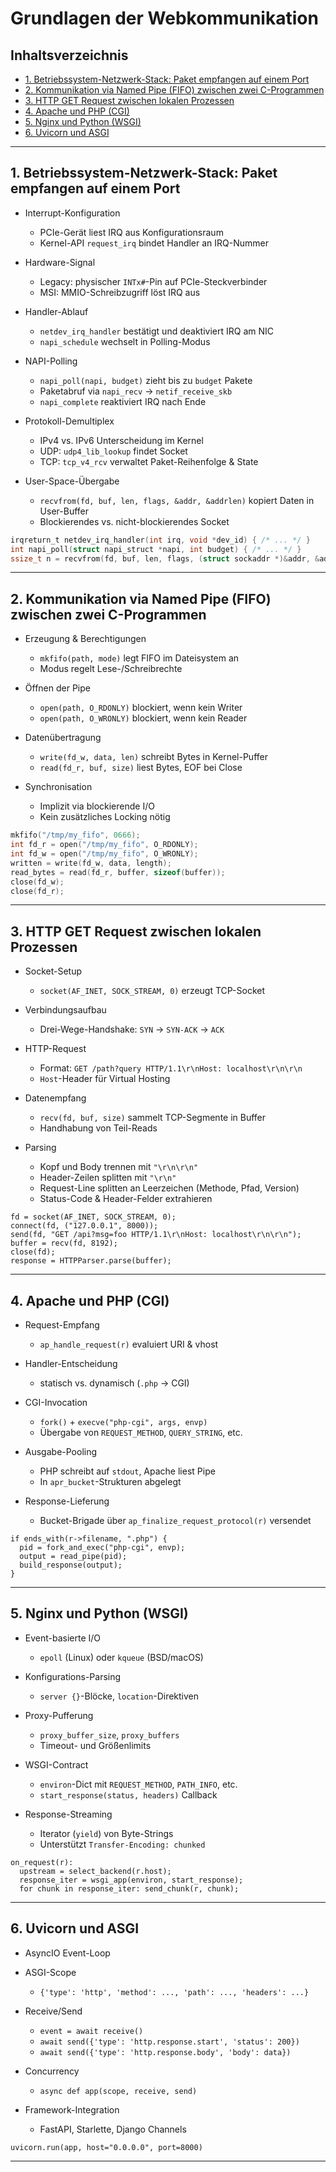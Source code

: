 # Grundlagen der Webkommunikation

## Inhaltsverzeichnis

* [1. Betriebssystem-Netzwerk-Stack: Paket empfangen auf einem Port](#1-betriebssystem-netzwerk-stack-paket-empfangen-auf-einem-port)
* [2. Kommunikation via Named Pipe (FIFO) zwischen zwei C-Programmen](#2-kommunikation-via-named-pipe-fifo-zwischen-zwei-c-programmen)
* [3. HTTP GET Request zwischen lokalen Prozessen](#3-http-get-request-zwischen-lokalen-prozessen)
* [4. Apache und PHP (CGI)](#4-apache-und-php-cgi)
* [5. Nginx und Python (WSGI)](#5-nginx-und-python-wsgi)
* [6. Uvicorn und ASGI](#6-uvicorn-und-asgi)

---

## 1. Betriebssystem-Netzwerk-Stack: Paket empfangen auf einem Port

* Interrupt-Konfiguration

  * PCIe-Gerät liest IRQ aus Konfigurationsraum
  * Kernel-API `request_irq` bindet Handler an IRQ-Nummer
* Hardware-Signal

  * Legacy: physischer `INTx#`-Pin auf PCIe-Steckverbinder
  * MSI: MMIO-Schreibzugriff löst IRQ aus
* Handler-Ablauf

  * `netdev_irq_handler` bestätigt und deaktiviert IRQ am NIC
  * `napi_schedule` wechselt in Polling-Modus
* NAPI-Polling

  * `napi_poll(napi, budget)` zieht bis zu `budget` Pakete
  * Paketabruf via `napi_recv` → `netif_receive_skb`
  * `napi_complete` reaktiviert IRQ nach Ende
* Protokoll-Demultiplex

  * IPv4 vs. IPv6 Unterscheidung im Kernel
  * UDP: `udp4_lib_lookup` findet Socket
  * TCP: `tcp_v4_rcv` verwaltet Paket-Reihenfolge & State
* User-Space-Übergabe

  * `recvfrom(fd, buf, len, flags, &addr, &addrlen)` kopiert Daten in User-Buffer
  * Blockierendes vs. nicht-blockierendes Socket

```c
irqreturn_t netdev_irq_handler(int irq, void *dev_id) { /* ... */ }
int napi_poll(struct napi_struct *napi, int budget) { /* ... */ }
ssize_t n = recvfrom(fd, buf, len, flags, (struct sockaddr *)&addr, &addrlen);
```

---

## 2. Kommunikation via Named Pipe (FIFO) zwischen zwei C-Programmen

* Erzeugung & Berechtigungen

  * `mkfifo(path, mode)` legt FIFO im Dateisystem an
  * Modus regelt Lese-/Schreibrechte
* Öffnen der Pipe

  * `open(path, O_RDONLY)` blockiert, wenn kein Writer
  * `open(path, O_WRONLY)` blockiert, wenn kein Reader
* Datenübertragung

  * `write(fd_w, data, len)` schreibt Bytes in Kernel-Puffer
  * `read(fd_r, buf, size)` liest Bytes, EOF bei Close
* Synchronisation

  * Implizit via blockierende I/O
  * Kein zusätzliches Locking nötig

```c
mkfifo("/tmp/my_fifo", 0666);
int fd_r = open("/tmp/my_fifo", O_RDONLY);
int fd_w = open("/tmp/my_fifo", O_WRONLY);
written = write(fd_w, data, length);
read_bytes = read(fd_r, buffer, sizeof(buffer));
close(fd_w);
close(fd_r);
```

---

## 3. HTTP GET Request zwischen lokalen Prozessen

* Socket-Setup

  * `socket(AF_INET, SOCK_STREAM, 0)` erzeugt TCP-Socket
* Verbindungsaufbau

  * Drei-Wege-Handshake: `SYN` → `SYN-ACK` → `ACK`
* HTTP-Request

  * Format: `GET /path?query HTTP/1.1\r\nHost: localhost\r\n\r\n`
  * `Host`-Header für Virtual Hosting
* Datenempfang

  * `recv(fd, buf, size)` sammelt TCP-Segmente in Buffer
  * Handhabung von Teil-Reads
* Parsing

  * Kopf und Body trennen mit `"\r\n\r\n"`
  * Header-Zeilen splitten mit `"\r\n"`
  * Request-Line splitten an Leerzeichen (Methode, Pfad, Version)
  * Status-Code & Header-Felder extrahieren

```pseudocode
fd = socket(AF_INET, SOCK_STREAM, 0);
connect(fd, ("127.0.0.1", 8000));
send(fd, "GET /api?msg=foo HTTP/1.1\r\nHost: localhost\r\n\r\n");
buffer = recv(fd, 8192);
close(fd);
response = HTTPParser.parse(buffer);
```

---

## 4. Apache und PHP (CGI)

* Request-Empfang

  * `ap_handle_request(r)` evaluiert URI & vhost
* Handler-Entscheidung

  * statisch vs. dynamisch (`.php` → CGI)
* CGI-Invocation

  * `fork()` + `execve("php-cgi", args, envp)`
  * Übergabe von `REQUEST_METHOD`, `QUERY_STRING`, etc.
* Ausgabe-Pooling

  * PHP schreibt auf `stdout`, Apache liest Pipe
  * In `apr_bucket`-Strukturen abgelegt
* Response-Lieferung

  * Bucket-Brigade über `ap_finalize_request_protocol(r)` versendet

```pseudocode
if ends_with(r->filename, ".php") {
  pid = fork_and_exec("php-cgi", envp);
  output = read_pipe(pid);
  build_response(output);
}
```

---

## 5. Nginx und Python (WSGI)

* Event-basierte I/O

  * `epoll` (Linux) oder `kqueue` (BSD/macOS)
* Konfigurations-Parsing

  * `server {}`-Blöcke, `location`-Direktiven
* Proxy-Pufferung

  * `proxy_buffer_size`, `proxy_buffers`
  * Timeout- und Größenlimits
* WSGI-Contract

  * `environ`-Dict mit `REQUEST_METHOD`, `PATH_INFO`, etc.
  * `start_response(status, headers)` Callback
* Response-Streaming

  * Iterator (`yield`) von Byte-Strings
  * Unterstützt `Transfer-Encoding: chunked`

```pseudocode
on_request(r):
  upstream = select_backend(r.host);
  response_iter = wsgi_app(environ, start_response);
  for chunk in response_iter: send_chunk(r, chunk);
```

---

## 6. Uvicorn und ASGI

* AsyncIO Event-Loop
* ASGI-Scope

  * `{'type': 'http', 'method': ..., 'path': ..., 'headers': ...}`
* Receive/Send

  * `event = await receive()`
  * `await send({'type': 'http.response.start', 'status': 200})`
  * `await send({'type': 'http.response.body', 'body': data})`
* Concurrency

  * `async def app(scope, receive, send)`
* Framework-Integration

  * FastAPI, Starlette, Django Channels

```pseudocode
uvicorn.run(app, host="0.0.0.0", port=8000)
```

---
